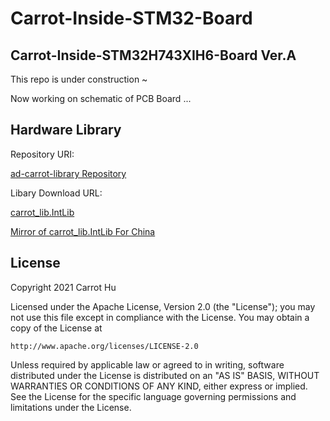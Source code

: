 # Carrot-Inside-STM32-Board

## Carrot-Inside-STM32H743XIH6-Board Ver.A

This repo is under construction ~

Now working on schematic of PCB Board ...

## Hardware Library

Repository URI:

[ad-carrot-library Repository](https://github.com/CRThu/ad-carrot-library)

Libary Download URL:

[carrot_lib.IntLib](https://github.com/CRThu/ad-carrot-library/raw/master/library/Project%20Outputs%20for%20carrot_lib/carrot_lib.IntLib)

[Mirror of carrot_lib.IntLib For China](https://hub.fastgit.org/CRThu/ad-carrot-library/raw/master/library/Project%20Outputs%20for%20carrot_lib/carrot_lib.IntLib)

## License

Copyright 2021 Carrot Hu

Licensed under the Apache License, Version 2.0 (the "License");
you may not use this file except in compliance with the License.
You may obtain a copy of the License at

    http://www.apache.org/licenses/LICENSE-2.0

Unless required by applicable law or agreed to in writing, software
distributed under the License is distributed on an "AS IS" BASIS,
WITHOUT WARRANTIES OR CONDITIONS OF ANY KIND, either express or implied.
See the License for the specific language governing permissions and
limitations under the License.
